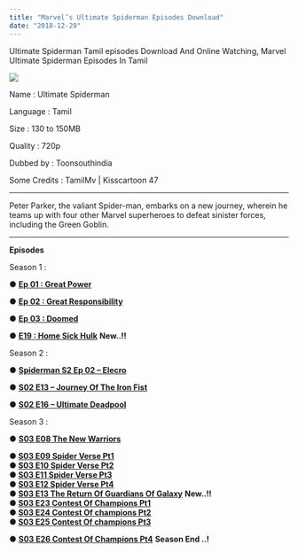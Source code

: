 ```yaml
---
title: "Marvel’s Ultimate Spiderman Episodes Download"
date: "2018-12-29"
---
```


Ultimate Spiderman Tamil episodes Download And Online Watching, Marvel Ultimate Spiderman Episodes In Tamil  

  

[![](https://2.bp.blogspot.com/-3B9vF8w1jJM/W6uZ1l8K2xI/AAAAAAAAAi0/hcf8jJtdAVYfpma_AnOcQynOMxkVu7-4gCLcBGAs/s400/image_search_1537972665271.jpg)](https://2.bp.blogspot.com/-3B9vF8w1jJM/W6uZ1l8K2xI/AAAAAAAAAi0/hcf8jJtdAVYfpma_AnOcQynOMxkVu7-4gCLcBGAs/s1600/image_search_1537972665271.jpg)

  
Name : Ultimate Spiderman  
  
Language : Tamil  
  
Size : 130 to 150MB  
  
Quality : 720p  
  
Dubbed by : Toonsouthindia  
  
Some Credits : TamilMv | Kisscartoon 47  
  

* * *

Peter Parker, the valiant Spider-man, embarks on a new journey, wherein he teams up with four other Marvel superheroes to defeat sinister forces, including the Green Goblin.  

* * *

**Episodes**

Season 1 :  
  
● **[Ep 01 : Great Power](http://toonsouthindia.cf/ultimate-spiderman-s1-ep01-great-power-download/)**  
  
● **[Ep 02 : Great Responsibility](https://cll.press/eZGdKoQ)**  
  
● **[Ep 03 : Doomed](https://cll.press/hbpnXJ)**  
  
● **[E19 : Home Sick Hulk](https://clk.icu/g2WtuU)** **New..!!**  
  
Season 2 :  
  
● **[Spiderman S2 Ep 02 – Elecro](https://cll.press/TzX5)**  
  
● **[S02 E13 – Journey Of The Iron Fist](https://clk.icu/z1m59xY)**  
  
● **[S02 E16 – Ultimate Deadpool](https://clk.icu/lU3Dq9oL)**  
  
  
Season 3 :  
  
● **[S03 E08 The New Warriors](https://clk.ink/oO6QgjPO)**  
  
**● [S03 E09 Spider Verse Pt1](https://clk.ink/a2yfBCr)**   
**● [S03 E10 Spider Verse Pt2](https://clk.ink/cuMvDm03)**   
**● [S03 E11 Spider Verse Pt3](https://clk.ink/CRowHnp)**   
**● [S03 E12 Spider Verse Pt4](https://clk.ink/Pdyi2trV)**   
**● [S03 E13 The Return Of Guardians Of Galaxy](https://clk.ink/20ISNo)** **New..!!**  
**● [S03 E23 Contest Of Champions Pt1](https://cll.press/mTWFmDaY)**  
**● [S03 E24 Contest Of champions Pt2](https://cll.press/4UXPZj)**   
**● [S03 E25 Contest Of champions Pt3](https://cll.press/F02YFMwn)**   
  
● [**S03 E26 Contest Of Champions Pt4**](https://clk.icu/iPgyM) **Season End ..!**
